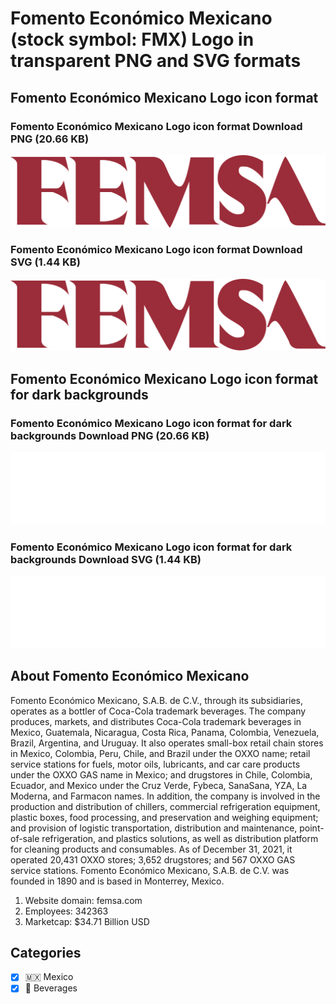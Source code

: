 # Fomento Económico Mexicano (stock symbol: FMX) Logo in transparent PNG and SVG formats

## Fomento Económico Mexicano Logo icon format

### Fomento Económico Mexicano Logo icon format Download PNG (20.66 KB)

![Fomento Económico Mexicano Logo icon format Download PNG (20.66 KB)](/img/orig/FMX-ed82a726.png)

### Fomento Económico Mexicano Logo icon format Download SVG (1.44 KB)

![Fomento Económico Mexicano Logo icon format Download SVG (1.44 KB)](/img/orig/FMX-a4700b3b.svg)

## Fomento Económico Mexicano Logo icon format for dark backgrounds

### Fomento Económico Mexicano Logo icon format for dark backgrounds Download PNG (20.66 KB)

![Fomento Económico Mexicano Logo icon format for dark backgrounds Download PNG (20.66 KB)](/img/orig/FMX.D-1fe5d520.png)

### Fomento Económico Mexicano Logo icon format for dark backgrounds Download SVG (1.44 KB)

![Fomento Económico Mexicano Logo icon format for dark backgrounds Download SVG (1.44 KB)](/img/orig/FMX.D-a0ad4561.svg)

## About Fomento Económico Mexicano

Fomento Económico Mexicano, S.A.B. de C.V., through its subsidiaries, operates as a bottler of Coca-Cola trademark beverages. The company produces, markets, and distributes Coca-Cola trademark beverages in Mexico, Guatemala, Nicaragua, Costa Rica, Panama, Colombia, Venezuela, Brazil, Argentina, and Uruguay. It also operates small-box retail chain stores in Mexico, Colombia, Peru, Chile, and Brazil under the OXXO name; retail service stations for fuels, motor oils, lubricants, and car care products under the OXXO GAS name in Mexico; and drugstores in Chile, Colombia, Ecuador, and Mexico under the Cruz Verde, Fybeca, SanaSana, YZA, La Moderna, and Farmacon names. In addition, the company is involved in the production and distribution of chillers, commercial refrigeration equipment, plastic boxes, food processing, and preservation and weighing equipment; and provision of logistic transportation, distribution and maintenance, point-of-sale refrigeration, and plastics solutions, as well as distribution platform for cleaning products and consumables. As of December 31, 2021, it operated 20,431 OXXO stores; 3,652 drugstores; and 567 OXXO GAS service stations. Fomento Económico Mexicano, S.A.B. de C.V. was founded in 1890 and is based in Monterrey, Mexico.

1. Website domain: femsa.com
2. Employees: 342363
3. Marketcap: $34.71 Billion USD


## Categories
- [x] 🇲🇽 Mexico
- [x] 🥤 Beverages
